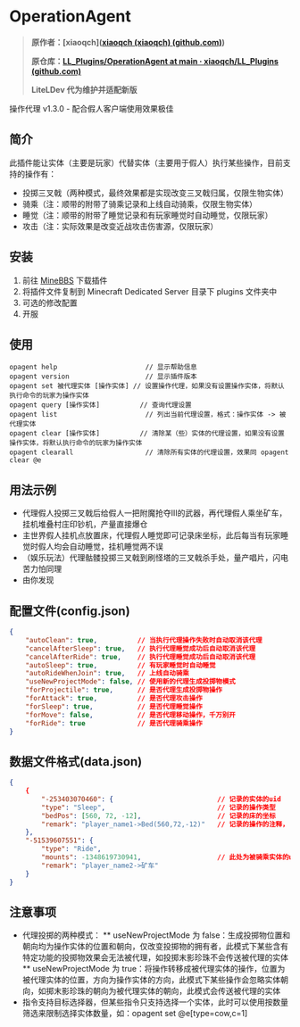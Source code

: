 # OperationAgent

> **原作者：[xiaoqch]([xiaoqch (xiaoqch) (github.com)](https://github.com/xiaoqch))**
>
> **原仓库：[LL_Plugins/OperationAgent at main · xiaoqch/LL_Plugins (github.com)](https://github.com/xiaoqch/LL_Plugins/tree/main/OperationAgent)**
>
> **LiteLDev 代为维护并适配新版**

操作代理 v1.3.0 - 配合假人客户端使用效果极佳

## 简介

此插件能让实体（主要是玩家）代替实体（主要用于假人）执行某些操作，目前支持的操作有：

* 投掷三叉戟（两种模式，最终效果都是实现改变三叉戟归属，仅限生物实体）
* 骑乘（注：顺带的附带了骑乘记录和上线自动骑乘，仅限生物实体）
* 睡觉（注：顺带的附带了睡觉记录和有玩家睡觉时自动睡觉，仅限玩家）
* 攻击（注：实际效果是改变近战攻击伤害源，仅限玩家）

## 安装

1. 前往 [MineBBS](https://www.minebbs.com/resources/operation-agent.2941/) 下载插件
2. 将插件文件复制到 Minecraft Dedicated Server 目录下 plugins 文件夹中
3. 可选的修改配置
4. 开服

## 使用

```
opagent help                      // 显示帮助信息
opagent version                   // 显示插件版本
opagent set 被代理实体 [操作实体] // 设置操作代理，如果没有设置操作实体，将默认执行命令的玩家为操作实体
opagent query [操作实体]          // 查询代理设置
opagent list                      // 列出当前代理设置，格式：操作实体 -> 被代理实体
opagent clear [操作实体]          // 清除某（些）实体的代理设置，如果没有设置操作实体，将默认执行命令的玩家为操作实体
opagent clearall                  // 清除所有实体的代理设置，效果同 opagent clear @e
```

## 用法示例

* 代理假人投掷三叉戟后给假人一把附魔抢夺III的武器，再代理假人乘坐矿车，挂机堆叠村庄印钞机，产量直接爆仓
* 主世界假人挂机点放置床，代理假人睡觉即可记录床坐标，此后每当有玩家睡觉时假人均会自动睡觉，挂机睡觉两不误
* （娱乐玩法）代理骷髅投掷三叉戟到刷怪塔的三叉戟杀手处，量产唱片，闪电苦力怕同理
* 由你发现

## 配置文件(config.json)

```json
{
    "autoClean": true,          // 当执行代理操作失败时自动取消该代理
    "cancelAfterSleep": true,   // 执行代理睡觉成功后自动取消该代理
    "cancelAfterRide": true,    // 执行代理睡觉成功后自动取消该代理
    "autoSleep": true,          // 有玩家睡觉时自动睡觉
    "autoRideWhenJoin": true,   // 上线自动骑乘
    "useNewProjectMode": false, // 使用新的代理生成投掷物模式
    "forProjectile": true,      // 是否代理生成投掷物操作
    "forAttack": true,          // 是否代理攻击操作
    "forSleep": true,           // 是否代理睡觉操作
    "forMove": false,           // 是否代理移动操作，千万别开
    "forRide": true             // 是否代理骑乘操作
}
```

## 数据文件格式(data.json)

```json
{
    {
        "-253403070460": {                          // 记录的实体的uid
        "type": "Sleep",                            // 记录的操作类型
        "bedPos": [560, 72, -12],                   // 记录的床的坐标
        "remark": "player_name1->Bed(560,72,-12)"   // 记录的操作的注释，
    },
    "-51539607551": {
        "type": "Ride",
        "mounts": -1348619730941,                   // 此处为被骑乘实体的uid
        "remark": "player_name2->矿车"
    }
}
```

## 注意事项

* 代理投掷的两种模式：
  ** useNewProjectMode 为 false：生成投掷物位置和朝向均为操作实体的位置和朝向，仅改变投掷物的拥有者，此模式下某些含有特定功能的投掷物效果会无法被代理，如投掷末影珍珠不会传送被代理的实体
  ** useNewProjectMode 为 true：将操作转移成被代理实体的操作，位置为被代理实体的位置，方向为操作实体的方向，此模式下某些操作会忽略实体朝向，如掷末影珍珠的朝向为被代理实体的朝向，此模式会传送被代理的实体
* 指令支持目标选择器，但某些指令只支持选择一个实体，此时可以使用按数量筛选来限制选择实体数量，如：opagent set @e[type=cow,c=1]